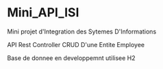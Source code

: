 # Mini_API_ISI

Mini projet d'Integration des Sytemes D'Informations

API Rest Controller  CRUD D'une Entite Employee

Base de donnee en developpemnt utilisee H2

